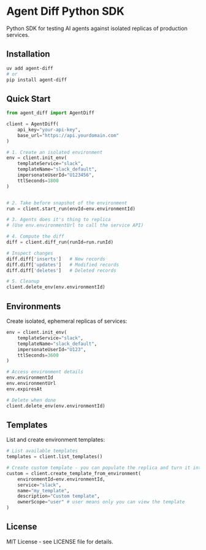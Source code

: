 # Agent Diff Python SDK

Python SDK for testing AI agents against isolated replicas of production services.

## Installation

```bash
uv add agent-diff
# or
pip install agent-diff
```

## Quick Start

```python
from agent_diff import AgentDiff

client = AgentDiff(
    api_key="your-api-key",
    base_url="https://api.yourdomain.com"
)

# 1. Create an isolated environment
env = client.init_env(
    templateService="slack",
    templateName="slack_default",
    impersonateUserId="U123456",
    ttlSeconds=1800
)


# 2. Take before snapshot of the environment 
run = client.start_run(envId=env.environmentId)

# 3. Agents does it's thing to replica
# (Use env.environmentUrl to call the service API)

# 4. Compute the diff
diff = client.diff_run(runId=run.runId)

# Inspect changes
diff.diff['inserts']   # New records
diff.diff['updates']   # Modified records
diff.diff['deletes']   # Deleted records

# 5. Cleanup
client.delete_env(env.environmentId)
```

## Environments

Create isolated, ephemeral replicas of services:

```python
env = client.init_env(
    templateService="slack",
    templateName="slack_default",
    impersonateUserId="U123",
    ttlSeconds=3600
)

# Access environment details
env.environmentId
env.environmentUrl
env.expiresAt

# Delete when done
client.delete_env(env.environmentId)
```

## Templates

List and create environment templates:

```python
# List available templates
templates = client.list_templates()

# Create custom template - you can populate the replica and turn it into a template with custom data
custom = client.create_template_from_environment(
    environmentId=env.environmentId,
    service="slack",
    name="my_template",
    description="Custom template",
    ownerScope="user" # user means only you can view the template 
)
```

## License

MIT License - see LICENSE file for details.
